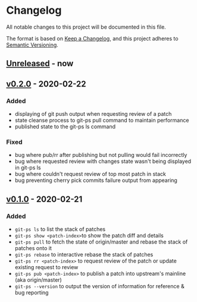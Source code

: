 # Changelog

All notable changes to this project will be documented in this file.

The format is based on [Keep a Changelog](https://keepachangelog.com/en/1.0.0/),
and this project adheres to [Semantic Versioning](https://semver.org/spec/v2.0.0.html).

## [Unreleased] - now

## [v0.2.0] - 2020-02-22

### Added

- displaying of git push output when requesting review of a patch
- state cleanse process to git-ps pull command to maintain performance
- published state to the git-ps ls command

### Fixed

- bug where pub/rr after publishing but not pulling would fail incorrectly
- bug where requested review with changes state wasn't being displayed in git-ps ls
- bug where couldn't request review of top most patch in stack
- bug preventing cherry pick commits failure output from appearing

## [v0.1.0] - 2020-02-21

### Added

- `git-ps ls` to list the stack of patches
- `git-ps show <patch-index>`to show the patch diff and details
- `git-ps pull` to fetch the state of origin/master and rebase the stack of patches onto it
- `git-ps rebase` to interactive rebase the stack of patches
- `git-ps rr <patch-index>` to request review of the patch or update existing request to review
- `git-ps pub <patch-index>` to publish a patch into upstream's mainline (aka origin/master)
- `git-ps --version` to output the version of information for reference & bug reporting

[v0.1.0]: https://github.com/uptech/git-ps/compare/05fa129...0.1.0
[v0.2.0]: https://github.com/uptech/git-ps/compare/0.1.0...0.2.0
[Unreleased]: https://github.com/uptech/git-ps/compare/0.2.0...HEAD
